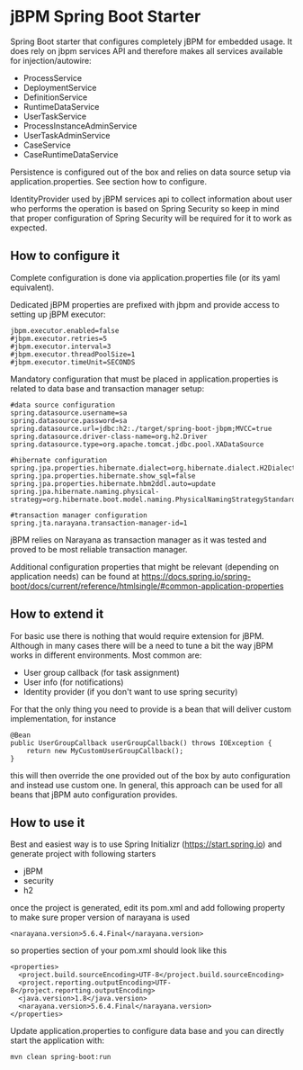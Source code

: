 jBPM Spring Boot Starter
========================================
Spring Boot starter that configures completely jBPM for embedded usage. It does rely on jbpm services API and therefore
makes all services available for injection/autowire:

- ProcessService
- DeploymentService
- DefinitionService
- RuntimeDataService
- UserTaskService
- ProcessInstanceAdminService
- UserTaskAdminService
- CaseService
- CaseRuntimeDataService

Persistence is configured out of the box and relies on data source setup via application.properties. See section how to configure.

IdentityProvider used by jBPM services api to collect information about user who performs the operation is based on Spring Security
so keep in mind that proper configuration of Spring Security will be required for it to work as expected.


How to configure it
------------------------------

Complete configuration is done via application.properties file (or its yaml equivalent).

Dedicated jBPM properties are prefixed with jbpm and provide access to setting up jBPM executor:

```
jbpm.executor.enabled=false
#jbpm.executor.retries=5
#jbpm.executor.interval=3
#jbpm.executor.threadPoolSize=1
#jbpm.executor.timeUnit=SECONDS
```

Mandatory configuration that must be placed in application.properties is related to data base and transaction manager setup:

```
#data source configuration
spring.datasource.username=sa
spring.datasource.password=sa
spring.datasource.url=jdbc:h2:./target/spring-boot-jbpm;MVCC=true
spring.datasource.driver-class-name=org.h2.Driver
spring.datasource.type=org.apache.tomcat.jdbc.pool.XADataSource

#hibernate configuration
spring.jpa.properties.hibernate.dialect=org.hibernate.dialect.H2Dialect
spring.jpa.properties.hibernate.show_sql=false
spring.jpa.properties.hibernate.hbm2ddl.auto=update
spring.jpa.hibernate.naming.physical-strategy=org.hibernate.boot.model.naming.PhysicalNamingStrategyStandardImpl

#transaction manager configuration
spring.jta.narayana.transaction-manager-id=1

```

jBPM relies on Narayana as transaction manager as it was tested and proved to be most reliable transaction manager.

Additional configuration properties that might be relevant (depending on application needs) can be found at https://docs.spring.io/spring-boot/docs/current/reference/htmlsingle/#common-application-properties

How to extend it
------------------------------

For basic use there is nothing that would require extension for jBPM. Although in many cases there will be a need to tune a bit the way jBPM works in different environments. Most common are:

- User group callback (for task assignment)
- User info (for notifications)  
- Identity provider (if you don't want to use spring security)

For that the only thing you need to provide is a bean that will deliver custom implementation, for instance

```
@Bean
public UserGroupCallback userGroupCallback() throws IOException {
    return new MyCustomUserGroupCallback();
}
```

this will then override the one provided out of the box by auto configuration and instead use custom one. In general, this approach can be used for all beans that jBPM auto configuration provides.


How to use it
------------------------------

Best and easiest way is to use Spring Initializr (https://start.spring.io) and generate project with following starters

- jBPM
- security
- h2

once the project is generated, edit its pom.xml and add following property to make sure proper version of narayana is used

```
<narayana.version>5.6.4.Final</narayana.version>
```

so properties section of your pom.xml should look like this

```
<properties>
  <project.build.sourceEncoding>UTF-8</project.build.sourceEncoding>
  <project.reporting.outputEncoding>UTF-8</project.reporting.outputEncoding>
  <java.version>1.8</java.version>
  <narayana.version>5.6.4.Final</narayana.version>
</properties>
```	

Update application.properties to configure data base and you can directly start the application with:

```
mvn clean spring-boot:run
```


